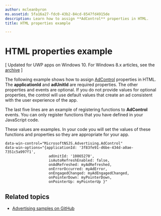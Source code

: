```yaml
---
author: mcleanbyron
ms.assetid: 5fa16a27-fdc0-43b2-84cd-8547fd4915de
description: Learn how to assign **AdControl** properties in HTML.
title: HTML properties example

---
```


# HTML properties example


\[ Updated for UWP apps on Windows 10. For Windows 8.x articles, see the [archive](http://go.microsoft.com/fwlink/p/?linkid=619132) \]

The following example shows how to assign [AdControl](https://msdn.microsoft.com/library/windows/apps/microsoft.advertising.winrt.ui.adcontrol.aspx)  properties in HTML. The **applicationId** and **adUnitId** are required properties. The other properties and events are optional. If you do not provide values for optional properties, the control will use default values that create an ad consistent with the user experience of the app.

The last five lines are an example of registering functions to **AdControl** events. You can only register functions that you have defined in your JavaScript code.

These values are examples. In your code you will set the values of these functions and properties so they are appropriate for your app.

``` syntax
data-win-control="MicrosoftNSJS.Advertising.AdControl"
data-win-options="{applicationId: '3f83fe91-d6be-434d-a0ae-7351c5a997f1',
                    adUnitId: '10865270',
                    isAutoRefreshEnabled: false,
                    onAdRefreshed: myAdRefreshed,
                    onErrorOccurred: myAdError,
                    onEngagedChanged: myAdEngagedChanged,
                    onPointerDown: myPointerDown,
                    onPointerUp: myPointerUp }"
```

## Related topics

* [Advertising samples on GitHub](http://aka.ms/githubads)

 


<!--HONumber=Jun16_HO3-->


